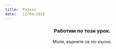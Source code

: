 ```yaml
---
title:  Разказ
date:   12/04/2019
---
```


### <center>Работим по този урок.</center>
<center>Моля, върнете се по-късно.</center>